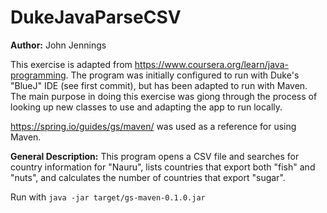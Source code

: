 # DukeJavaParseCSV

**Author:** John Jennings

This exercise is adapted from https://www.coursera.org/learn/java-programming. 
The program was initially configured to run with Duke's "BlueJ" IDE (see first commit), but has been adapted to run with Maven. The main purpose in doing this exercise was giong through the process of looking up new classes to use and adapting the app to run locally.

https://spring.io/guides/gs/maven/ was used as a reference for using Maven.


**General Description:** This program opens a CSV file and searches for country information for "Nauru", lists countries that export both "fish" and "nuts", and calculates the number of countries that export "sugar".


Run with `java -jar target/gs-maven-0.1.0.jar`

